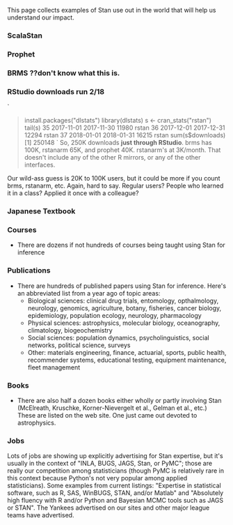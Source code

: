 This page collects examples of Stan use out in the world that will help us understand our impact. 


### ScalaStan 
### Prophet 
### BRMS ??don't know what this is.


### RStudio downloads run 2/18 
`
> install.packages("dlstats")
> library(dlstats)
> s <- cran_stats("rstan")
> tail(s)
35 2017-11-01 2017-11-30     11980   rstan
36 2017-12-01 2017-12-31     12294   rstan
37 2018-01-01 2018-01-31     16215   rstan
> sum(s$downloads)
[1] 250148
`
So, 250K downloads **just through RStudio**.  brms has 100K,
rstanarm 65K, and prophet 40K.  rstanarm's at 3K/month.  That
doesn't include any of the other R mirrors, or any of the other
interfaces.

Our wild-ass guess is 20K to 100K users, but it could be more
if you count brms, rstanarm, etc.  Again, hard to say.  Regular
users?  People who learned it in a class?  Applied it once with
a colleague?

### Japanese Textbook

### Courses 
* There are dozens if not hundreds of courses being taught
using Stan for inference

### Publications
* There are hundreds of published papers using Stan
for inference.  Here's an abbreviated list from a year ago of topic areas:
  - Biological sciences: clinical drug trials, entomology, opthalmology,
      neurology, genomics, agriculture, botany, fisheries, cancer biology,
      epidemiology, population ecology, neurology, pharmacology
  - Physical sciences: astrophysics, molecular biology, oceanography,
      climatology, biogeochemistry
  - Social sciences: population dynamics, psycholinguistics, social networks,
      political science, surveys
  - Other: materials engineering, finance, actuarial, sports, public health,
      recommender systems, educational testing, equipment maintenance,
      fleet management

### Books
* There are also half a dozen books either wholly or partly involving
Stan (McElreath, Kruschke, Korner-Nievergelt et al., Gelman et al., etc.)
These are listed on the web site.  One just came out devoted to astrophysics.

### Jobs
Lots of jobs are showing up explicitly advertising for Stan
expertise, but it's usually in the context of "INLA, BUGS, JAGS, Stan,
or PyMC";  those are really our competition among statisticians (though
PyMC is relatively rare in this context because Python's not very popular
among applied statisticians).  Some examples from current listings:
"Expertise in statistical software, such as R, SAS, WinBUGS, STAN,
and/or Matlab" and "Absolutely high fluency with R and/or Python and
Bayesian MCMC tools such as JAGS or STAN".  The Yankees advertised on
our sites and other major league teams have advertised.  
